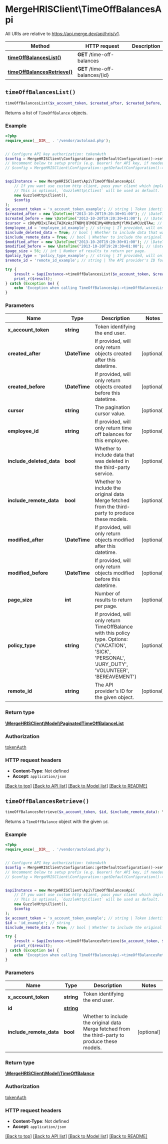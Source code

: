 # MergeHRISClient\TimeOffBalancesApi

All URIs are relative to https://api.merge.dev/api/hris/v1.

Method | HTTP request | Description
------------- | ------------- | -------------
[**timeOffBalancesList()**](TimeOffBalancesApi.md#timeOffBalancesList) | **GET** /time-off-balances | 
[**timeOffBalancesRetrieve()**](TimeOffBalancesApi.md#timeOffBalancesRetrieve) | **GET** /time-off-balances/{id} | 


## `timeOffBalancesList()`

```php
timeOffBalancesList($x_account_token, $created_after, $created_before, $cursor, $employee_id, $include_deleted_data, $include_remote_data, $modified_after, $modified_before, $page_size, $policy_type, $remote_id): \MergeHRISClient\Model\PaginatedTimeOffBalanceList
```



Returns a list of `TimeOffBalance` objects.

### Example

```php
<?php
require_once(__DIR__ . '/vendor/autoload.php');


// Configure API key authorization: tokenAuth
$config = MergeHRISClient\Configuration::getDefaultConfiguration()->setApiKey('Authorization', 'YOUR_API_KEY');
// Uncomment below to setup prefix (e.g. Bearer) for API key, if needed
// $config = MergeHRISClient\Configuration::getDefaultConfiguration()->setApiKeyPrefix('Authorization', 'Bearer');


$apiInstance = new MergeHRISClient\Api\TimeOffBalancesApi(
    // If you want use custom http client, pass your client which implements `GuzzleHttp\ClientInterface`.
    // This is optional, `GuzzleHttp\Client` will be used as default.
    new GuzzleHttp\Client(),
    $config
);
$x_account_token = 'x_account_token_example'; // string | Token identifying the end user.
$created_after = new \DateTime("2013-10-20T19:20:30+01:00"); // \DateTime | If provided, will only return objects created after this datetime.
$created_before = new \DateTime("2013-10-20T19:20:30+01:00"); // \DateTime | If provided, will only return objects created before this datetime.
$cursor = cD0yMDIxLTAxLTA2KzAzJTNBMjQlM0E1My40MzQzMjYlMkIwMCUzQTAw; // string | The pagination cursor value.
$employee_id = 'employee_id_example'; // string | If provided, will only return time off balances for this employee.
$include_deleted_data = True; // bool | Whether to include data that was deleted in the third-party service.
$include_remote_data = True; // bool | Whether to include the original data Merge fetched from the third-party to produce these models.
$modified_after = new \DateTime("2013-10-20T19:20:30+01:00"); // \DateTime | If provided, will only return objects modified after this datetime.
$modified_before = new \DateTime("2013-10-20T19:20:30+01:00"); // \DateTime | If provided, will only return objects modified before this datetime.
$page_size = 56; // int | Number of results to return per page.
$policy_type = 'policy_type_example'; // string | If provided, will only return TimeOffBalance with this policy type. Options: ('VACATION', 'SICK', 'PERSONAL', 'JURY_DUTY', 'VOLUNTEER', 'BEREAVEMENT')
$remote_id = 'remote_id_example'; // string | The API provider's ID for the given object.

try {
    $result = $apiInstance->timeOffBalancesList($x_account_token, $created_after, $created_before, $cursor, $employee_id, $include_deleted_data, $include_remote_data, $modified_after, $modified_before, $page_size, $policy_type, $remote_id);
    print_r($result);
} catch (Exception $e) {
    echo 'Exception when calling TimeOffBalancesApi->timeOffBalancesList: ', $e->getMessage(), PHP_EOL;
}
```

### Parameters

Name | Type | Description  | Notes
------------- | ------------- | ------------- | -------------
 **x_account_token** | **string**| Token identifying the end user. |
 **created_after** | **\DateTime**| If provided, will only return objects created after this datetime. | [optional]
 **created_before** | **\DateTime**| If provided, will only return objects created before this datetime. | [optional]
 **cursor** | **string**| The pagination cursor value. | [optional]
 **employee_id** | **string**| If provided, will only return time off balances for this employee. | [optional]
 **include_deleted_data** | **bool**| Whether to include data that was deleted in the third-party service. | [optional]
 **include_remote_data** | **bool**| Whether to include the original data Merge fetched from the third-party to produce these models. | [optional]
 **modified_after** | **\DateTime**| If provided, will only return objects modified after this datetime. | [optional]
 **modified_before** | **\DateTime**| If provided, will only return objects modified before this datetime. | [optional]
 **page_size** | **int**| Number of results to return per page. | [optional]
 **policy_type** | **string**| If provided, will only return TimeOffBalance with this policy type. Options: (&#39;VACATION&#39;, &#39;SICK&#39;, &#39;PERSONAL&#39;, &#39;JURY_DUTY&#39;, &#39;VOLUNTEER&#39;, &#39;BEREAVEMENT&#39;) | [optional]
 **remote_id** | **string**| The API provider&#39;s ID for the given object. | [optional]

### Return type

[**\MergeHRISClient\Model\PaginatedTimeOffBalanceList**](../Model/PaginatedTimeOffBalanceList.md)

### Authorization

[tokenAuth](../../README.md#tokenAuth)

### HTTP request headers

- **Content-Type**: Not defined
- **Accept**: `application/json`

[[Back to top]](#) [[Back to API list]](../../README.md#endpoints)
[[Back to Model list]](../../README.md#models)
[[Back to README]](../../README.md)

## `timeOffBalancesRetrieve()`

```php
timeOffBalancesRetrieve($x_account_token, $id, $include_remote_data): \MergeHRISClient\Model\TimeOffBalance
```



Returns a `TimeOffBalance` object with the given `id`.

### Example

```php
<?php
require_once(__DIR__ . '/vendor/autoload.php');


// Configure API key authorization: tokenAuth
$config = MergeHRISClient\Configuration::getDefaultConfiguration()->setApiKey('Authorization', 'YOUR_API_KEY');
// Uncomment below to setup prefix (e.g. Bearer) for API key, if needed
// $config = MergeHRISClient\Configuration::getDefaultConfiguration()->setApiKeyPrefix('Authorization', 'Bearer');


$apiInstance = new MergeHRISClient\Api\TimeOffBalancesApi(
    // If you want use custom http client, pass your client which implements `GuzzleHttp\ClientInterface`.
    // This is optional, `GuzzleHttp\Client` will be used as default.
    new GuzzleHttp\Client(),
    $config
);
$x_account_token = 'x_account_token_example'; // string | Token identifying the end user.
$id = 'id_example'; // string
$include_remote_data = True; // bool | Whether to include the original data Merge fetched from the third-party to produce these models.

try {
    $result = $apiInstance->timeOffBalancesRetrieve($x_account_token, $id, $include_remote_data);
    print_r($result);
} catch (Exception $e) {
    echo 'Exception when calling TimeOffBalancesApi->timeOffBalancesRetrieve: ', $e->getMessage(), PHP_EOL;
}
```

### Parameters

Name | Type | Description  | Notes
------------- | ------------- | ------------- | -------------
 **x_account_token** | **string**| Token identifying the end user. |
 **id** | [**string**](../Model/.md)|  |
 **include_remote_data** | **bool**| Whether to include the original data Merge fetched from the third-party to produce these models. | [optional]

### Return type

[**\MergeHRISClient\Model\TimeOffBalance**](../Model/TimeOffBalance.md)

### Authorization

[tokenAuth](../../README.md#tokenAuth)

### HTTP request headers

- **Content-Type**: Not defined
- **Accept**: `application/json`

[[Back to top]](#) [[Back to API list]](../../README.md#endpoints)
[[Back to Model list]](../../README.md#models)
[[Back to README]](../../README.md)
